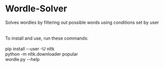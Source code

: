 # Wordle-Solver  
Solves wordles by filtering out possible words using conditions set by user  
<br />
<br />
To install and use, run these commands:  
<br />
pip install --user -U nltk  
python -m nltk.downloader popular  
wordle.py --help  
